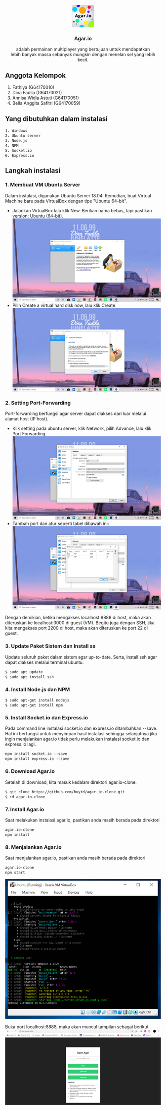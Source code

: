 <p align="center">
  <a href="">
    <img src="https://github.com/dinafadila/komdat/blob/master/agar.io.png" alt="Agar.io" width=72 height=72>
  </a>

  <h3 align="center">Agar.io</h3>

  <p align="center">
    adalah permainan multiplayer yang bertujuan untuk mendapatkan </br>
    lebih banyak massa sebanyak mungkin dengan menelan sel yang lebih kecil.
    <br>
  </p>
</p>

## Anggota Kelompok

1. Fathiya (G64170010)
2. Dina Fadila (G64170021)
3. Annisa Widia Astuti (G64170051)
4. Bella Anggita Safitri (G64170059)

## Yang dibutuhkan dalam instalasi

```text
1. Windows
2. Ubuntu server
3. Node.js
4. NPM
5. Socket.io
6. Express.io
```

## Langkah instalasi

### 1. Membuat VM Ubuntu Server
Dalam instalasi, digunakan Ubuntu Server 18.04. Kemudian, buat Virtual Machine baru pada VirtualBox dengan tipe "Ubuntu 64-bit".
- Jalankan VirtualBox lalu klik New. Berikan nama bebas, tapi pastikan version: Ubuntu (64-bit).
![Gambar Memotret](https://github.com/dinafadila/komdat/blob/master/1.png)
- Pilih Create a virtual hard disk now, lalu klik Create.
![Gambar Memotret](https://github.com/dinafadila/komdat/blob/master/2%20(2).png)

### 2. Setting Port-Forwarding
Port-forwarding berfungsi agar server dapat diakses dari luar melalui alamat host (IP host).
- Klik setting pada ubuntu server, klik Network, pilih Advance, lalu klik Port Forwarding.
![Gambar Memotret](https://github.com/dinafadila/komdat/blob/master/3.png)
- Tambah port dan atur seperti tabel dibawah ini:
![Gambar Memotret](https://github.com/dinafadila/komdat/blob/master/4.png)

Dengan demikian, ketika mengakses localhost:8888 di host, maka akan diteruskan ke localhost:3000 di guest (VM). Begitu juga dengan SSH, jika kita mengakses port 2200 di host, maka akan diteruskan ke port 22 di guest.

### 3. Update Paket Sistem dan Install ss
Update seluruh paket dalam sistem agar up-to-date. Serta, install ssh agar dapat diakses melalui terminal ubuntu.
```text
$ sudo apt update
$ sudo apt install ssh
```

### 4. Install Node.js dan NPM
```text
$ sudo apt-get install nodejs
$ sudo apt-get install npm
```

### 5. Install Socket.io dan Express.io
Pada command line instalasi socket.io dan express.io ditambahkan --save. Hal ini berfungsi untuk menyimpan hasil instalasi sehingga selanjutnya jika ingin menjalankan agar.io tidak perlu melakukan instalasi socket.io dan express.io lagi.
```text
npm install socket.io --save
npm install express.io --save
```

### 6. Download Agar.io
Setelah di download, kita masuk kedalam direktori agar.io-clone.
```text
$ git clone https://github.com/huytd/agar.io-clone.git
$ cd agar.io-clone
```

### 7. Install Agar.io
Saat melakukan instalasi agar.io, pastikan anda masih berada pada direktori 
```text
agar.io-clone
npm install
```

### 8. Menjalankan Agar.io
Saat menjalankan agar.io, pastikan anda masih berada pada direktori 
```text
agar.io-clone
npm start
```
![Gambar Memotret](https://github.com/dinafadila/komdat/blob/master/5.png)

Buka port localhost:8888, maka akan muncul tampilan sebagai berikut
![Gambar Memotret](https://github.com/dinafadila/komdat/blob/master/6.png)



